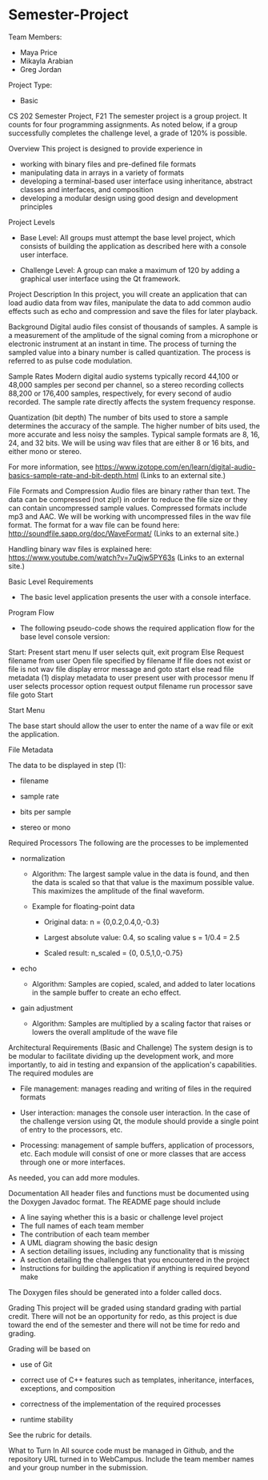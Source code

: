 # Semester-Project

Team Members: 
- Maya Price
- Mikayla Arabian
- Greg Jordan

Project Type:
- Basic

CS 202 Semester Project, F21
The semester project is a group project. It counts for four programming assignments. As noted below, if a group successfully completes the challenge level, a grade of 120% is possible.

Overview
This project is designed to provide experience in 
  - working with binary files and pre-defined file formats 
  - manipulating data in arrays in a variety of formats 
  - developing a terminal-based user interface using inheritance, abstract classes and interfaces, and composition 
  - developing a modular design using good design and development principles

Project Levels
  - Base Level: All groups must attempt the base level project, which consists of building the application as described here with a console user interface.
  
  - Challenge Level: A group can make a maximum of 120 by adding a graphical user interface using the Qt framework.
  
Project Description
In this project, you will create an application that can load audio data from wav files, manipulate the data to add common audio effects such as echo and compression and save the files for later playback.

Background
Digital audio files consist of thousands of samples. A sample is a measurement of the amplitude of the signal coming from a microphone or electronic instrument at an instant in time. The process of turning the sampled value into a binary number is called quantization. The process is referred to as pulse code modulation.


Sample Rates
Modern digital audio systems typically record 44,100 or 48,000 samples per second per channel, so a stereo recording collects 88,200 or 176,400 samples, respectively, for every second of audio recorded. The sample rate directly affects the system frequency response.


Quantization (bit depth)
The number of bits used to store a sample determines the accuracy of the sample. The higher number of bits used, the more accurate and less noisy the samples. Typical sample formats are 8, 16, 24, and 32 bits. We will be using wav files that are either 8 or 16 bits, and either mono or stereo.


For more information, see https://www.izotope.com/en/learn/digital-audio-basics-sample-rate-and-bit-depth.html (Links to an external site.)


File Formats and Compression
Audio files are binary rather than text. The data can be compressed (not zip!) in order to reduce the file size or they can contain uncompressed sample values. Compressed formats include mp3 and AAC. We will be working with uncompressed files in the wav file format. The format for a wav file can be found here: http://soundfile.sapp.org/doc/WaveFormat/ (Links to an external site.)


Handling binary wav files is explained here:
https://www.youtube.com/watch?v=7uQjw5PY63s (Links to an external site.)


Basic Level Requirements
- The basic level application presents the user with a console interface.

Program Flow
- The following pseudo-code shows the required application flow for the base level console version:

Start: Present start menu
If user selects quit, exit program
Else
  Request filename from user
  Open file specified by filename
  If file does not exist or file is not wav file
    display error message and goto start
  else
    read file metadata
(1) display metadata to user
    present user with processor menu
    If user selects processor option
      request output filename
      run processor
      save file
      goto Start
  
Start Menu

The base start should allow the user to enter the name of a wav file or exit the application.

File Metadata

The data to be displayed in step (1):

  - filename
  
  - sample rate
  
  - bits per sample
  
  - stereo or mono
  
Required Processors
The following are the processes to be implemented

- normalization

   - Algorithm: The largest sample value in the data is found, and then the data is scaled so that that value is the maximum possible value. This maximizes the amplitude of the final waveform.

    - Example for floating-point data

      - Original data: n = {0,0.2,0.4,0,-0.3}
    
      - Largest absolute value: 0.4, so scaling value s = 1/0.4 = 2.5
    
      - Scaled result: n_scaled = {0, 0.5,1,0,-0.75}

- echo

    - Algorithm: Samples are copied, scaled, and added to later locations in the sample buffer to create an echo effect.

- gain adjustment

    - Algorithm: Samples are multiplied by a scaling factor that raises or lowers the overall amplitude of the wave file


Architectural Requirements (Basic and Challenge)
The system design is to be modular to facilitate dividing up the development work, and more importantly, to aid in testing and expansion of the application's capabilities. The required modules are

  - File management: manages reading and writing of files in the required formats
  
  - User interaction: manages the console user interaction. In the case of the challenge version using Qt, the module should provide a single point of entry to the processors, etc.
  
  - Processing: management of sample buffers, application of processors, etc. Each module will consist of one or more classes that are access through one or more interfaces.

As needed, you can add more modules.

Documentation
All header files and functions must be documented using the Doxygen Javadoc format. The README page should include

  - A line saying whether this is a basic or challenge level project
  - The full names of each team member
  - The contribution of each team member
  - A UML diagram showing the basic design
  - A section detailing issues, including any functionality that is missing
  - A section detailing the challenges that you encountered in the project
  - Instructions for building the application if anything is required beyond make
 
 The Doxygen files should be generated into a folder called docs.
 
Grading
This project will be graded using standard grading with partial credit. There will not be an opportunity for redo, as this project is due toward the end of the semester and there will not be time for redo and grading.

Grading will be based on

  - use of Git
  
  - correct use of C++ features such as templates, inheritance, interfaces, exceptions, and composition
  
  - correctness of the implementation of the required processes
 
  - runtime stability
  
See the rubric for details.

What to Turn In
All source code must be managed in Github, and the repository URL turned in to WebCampus. Include the team member names and your group number in the submission.
